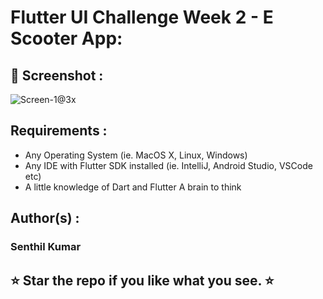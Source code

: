 # Flutter UI Challenge Week 2 - E Scooter App:

## 📸 Screenshot :

![Screen-1@3x](https://user-images.githubusercontent.com/10756609/66670803-3de29180-ec78-11e9-8b60-eb8cb522e3f7.png)

## Requirements :

* Any Operating System (ie. MacOS X, Linux, Windows)
* Any IDE with Flutter SDK installed (ie. IntelliJ, Android Studio, VSCode etc)
* A little knowledge of Dart and Flutter A brain to think

## Author(s) :

### Senthil Kumar

## ⭐ Star the repo if you like what you see. ⭐
